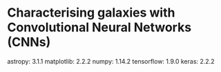 # Characterising galaxies with Convolutional Neural Networks (CNNs)


astropy:  3.1.1
matplotlib:  2.2.2
numpy:  1.14.2
tensorflow:  1.9.0
keras:  2.2.2
